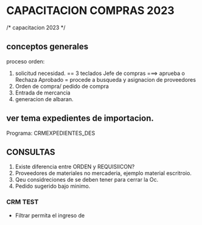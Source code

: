 # CAPACITACION COMPRAS 2023
/* capacitacion 2023 */
## conceptos generales
proceso orden:
1. solicitud
    necesidad. == 3 teclados
        Jefe de compras ===> aprueba o Rechaza
            Aprobado = procede a busqueda y asignacion de proveedores
2. Orden de compra/ pedido de compra
3. Entrada de mercancia
4. generacion de albaran.

## ver tema expedientes de importacion.
Programa: CRMEXPEDIENTES_DES

## CONSULTAS
1. Existe diferencia entre ORDEN y REQUISIICON?
2. Proveedores de materiales no mercaderia, ejemplo material escritroio.
3. Qeu considreciones de se deben tener para cerrar la Oc.
4. Pedido sugerido bajo minimo.

### CRM TEST
* Filtrar permita el ingreso de 